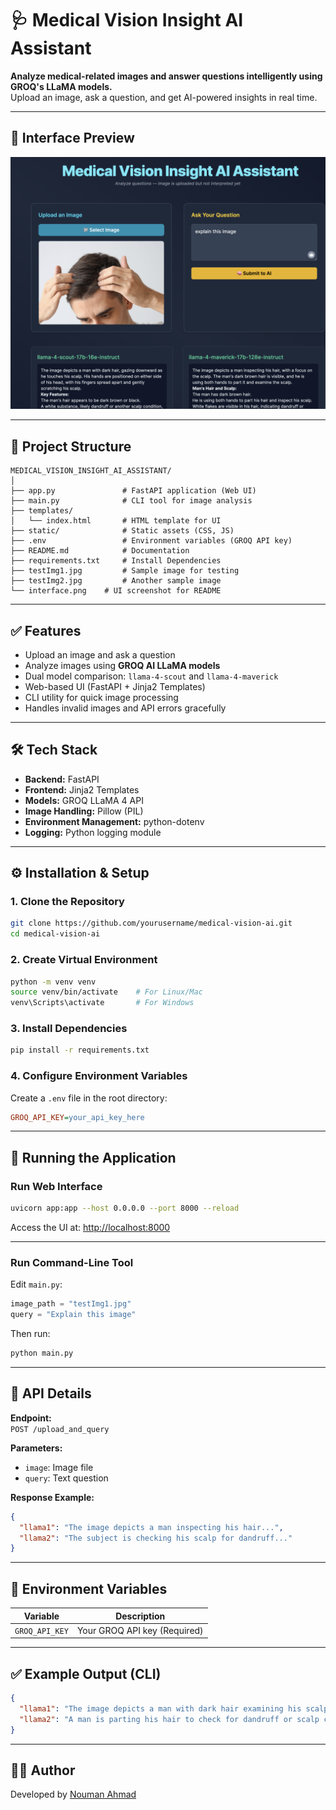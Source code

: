 # 🩺 Medical Vision Insight AI Assistant

**Analyze medical-related images and answer questions intelligently using GROQ's LLaMA models.**  
Upload an image, ask a question, and get AI-powered insights in real time.

---

## 📸 Interface Preview
![Interface Screenshot](interface.png)

---

## 📂 Project Structure
```
MEDICAL_VISION_INSIGHT_AI_ASSISTANT/
│
├── app.py               # FastAPI application (Web UI)
├── main.py              # CLI tool for image analysis
├── templates/
│   └── index.html       # HTML template for UI
├── static/              # Static assets (CSS, JS)
├── .env                 # Environment variables (GROQ API key)
├── README.md            # Documentation
├── requirements.txt     # Install Dependencies
├── testImg1.jpg         # Sample image for testing
├── testImg2.jpg         # Another sample image
└── interface.png    # UI screenshot for README
```

---

## ✅ Features
- Upload an image and ask a question  
- Analyze images using **GROQ AI LLaMA models**  
- Dual model comparison: `llama-4-scout` and `llama-4-maverick`  
- Web-based UI (FastAPI + Jinja2 Templates)  
- CLI utility for quick image processing  
- Handles invalid images and API errors gracefully  

---

## 🛠 Tech Stack
- **Backend:** FastAPI  
- **Frontend:** Jinja2 Templates  
- **Models:** GROQ LLaMA 4 API  
- **Image Handling:** Pillow (PIL)  
- **Environment Management:** python-dotenv  
- **Logging:** Python logging module  

---

## ⚙️ Installation & Setup

### 1. Clone the Repository
```bash
git clone https://github.com/yourusername/medical-vision-ai.git
cd medical-vision-ai
```

### 2. Create Virtual Environment
```bash
python -m venv venv
source venv/bin/activate    # For Linux/Mac
venv\Scripts\activate       # For Windows
```

### 3. Install Dependencies
```bash
pip install -r requirements.txt
```

### 4. Configure Environment Variables
Create a `.env` file in the root directory:
```ini
GROQ_API_KEY=your_api_key_here
```

---

## 🚀 Running the Application

### Run Web Interface
```bash
uvicorn app:app --host 0.0.0.0 --port 8000 --reload
```
Access the UI at: [http://localhost:8000](http://localhost:8000)

---

### Run Command-Line Tool
Edit `main.py`:
```python
image_path = "testImg1.jpg"
query = "Explain this image"
```

Then run:
```bash
python main.py
```

---

## 🧠 API Details
**Endpoint:**  
`POST /upload_and_query`

**Parameters:**
- `image`: Image file
- `query`: Text question

**Response Example:**
```json
{
  "llama1": "The image depicts a man inspecting his hair...",
  "llama2": "The subject is checking his scalp for dandruff..."
}
```

---

## 🔐 Environment Variables
| Variable       | Description                      |
|---------------|----------------------------------|
| `GROQ_API_KEY`| Your GROQ API key (Required)    |

---

## ✅ Example Output (CLI)
```json
{
  "llama1": "The image depicts a man with dark hair examining his scalp...",
  "llama2": "A man is parting his hair to check for dandruff or scalp condition..."
}
```
---

## 👨‍💻 Author
Developed by [Nouman Ahmad]([https://github.com/yourusername](https://github.com/noumannahmad))
